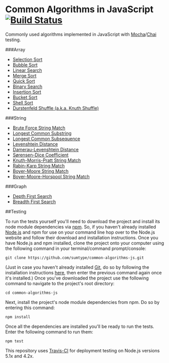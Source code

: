 # Common Algorithms in JavaScript [![Build Status](https://travis-ci.org/sumtype/common-algorithms-js.svg?branch=master)](https://travis-ci.org/sumtype/common-algorithms-js)

Commonly used algorithms implemented in JavaScript with [Mocha](https://mochajs.org/)/[Chai](http://chaijs.com/) testing.

###Array
* [Selection Sort](https://github.com/sumtype/common-algorithms/blob/master/algorithms/selectionSort.js)
* [Bubble Sort](https://github.com/sumtype/common-algorithms/blob/master/algorithms/bubbleSort.js)
* [Linear Search](https://github.com/sumtype/common-algorithms/blob/master/algorithms/linearSearch.js)
* [Merge Sort](https://github.com/sumtype/common-algorithms/blob/master/algorithms/mergeSort.js)
* [Quick Sort](https://github.com/sumtype/common-algorithms/blob/master/algorithms/quickSort.js)
* [Binary Search](https://github.com/sumtype/common-algorithms/blob/master/algorithms/binarySearch.js)
* [Insertion Sort](https://github.com/sumtype/common-algorithms/blob/master/algorithms/insertionSort.js)
* [Bucket Sort](https://github.com/sumtype/common-algorithms/blob/master/algorithms/bucketSort.js)
* [Shell Sort](https://github.com/sumtype/common-algorithms/blob/master/algorithms/shellSort.js)
* [Durstenfeld Shuffle (a.k.a. Knuth Shuffle)](https://github.com/sumtype/common-algorithms/blob/master/algorithms/durstenfeldShuffle.js)

###String
* [Brute Force String Match](https://github.com/sumtype/common-algorithms/blob/master/algorithms/bruteForceStringMatch.js)
* [Longest Common Substring](https://github.com/sumtype/common-algorithms/blob/master/algorithms/longestCommonSubstring.js)
* [Longest Common Subsequence](https://github.com/sumtype/common-algorithms/blob/master/algorithms/longestCommonSubsequence.js)
* [Levenshtein Distance](https://github.com/sumtype/common-algorithms/blob/master/algorithms/levenshteinDistance.js)
* [Damerau-Levenshtein Distance](https://github.com/sumtype/common-algorithms/blob/master/algorithms/damerauLevenshteinDistance.js)
* [Sørensen-Dice Coefficient](https://github.com/sumtype/common-algorithms/blob/master/algorithms/sorensonDiceCoefficient.js)
* [Knuth-Morris-Pratt String Match](https://github.com/sumtype/common-algorithms/blob/master/algorithms/knuthMorrisPrattStringMatch.js)
* [Rabin-Karp String Match](https://github.com/sumtype/common-algorithms/blob/master/algorithms/rabinKarpStringMatch.js)
* [Boyer-Moore String Match](https://github.com/sumtype/common-algorithms/blob/master/algorithms/boyerMooreStringMatch.js)
* [Boyer-Moore-Horspool String Match](https://github.com/sumtype/common-algorithms/blob/master/algorithms/boyerMooreHorspoolStringMatch.js)

###Graph
* [Depth First Search](https://github.com/sumtype/common-algorithms/blob/master/algorithms/depthFirstSearch.js)
* [Breadth First Search](https://github.com/sumtype/common-algorithms/blob/master/algorithms/breadthFirstSearch.js)

##Testing

To run the tests yourself you'll need to download the project and install its node module dependencies via [npm](https://www.npmjs.com/).  So, if you haven't already installed [Node.js](https://nodejs.org/) and npm for use on your command line hop over to the Node.js website and follow their download and installation instructions.  Once you have Node.js and npm installed, clone the project onto your computer using the following command in your terminal/command prompt/console:

`git clone https://github.com/sumtype/common-algorithms-js.git`

(Just in case you haven't already installed [Git](https://git-scm.com/), do so by following the installation instructions [here](https://git-scm.com/book/en/v2/Getting-Started-Installing-Git), then enter the previous command again once it's installed.)  Once you've downloaded the project use the following command to navigate to the project's root directory:

`cd common-algorithms-js`

Next, install the project's node module dependencies from npm.  Do so by entering this command:

`npm install`

Once all the dependencies are installed you'll be ready to run the tests.  Enter the following command to run them:

`npm test`

This repository uses [Travis-CI](https://travis-ci.org/sumtype/common-algorithms-js) for deployment testing on Node.js versions 5.1x and 4.2x.

